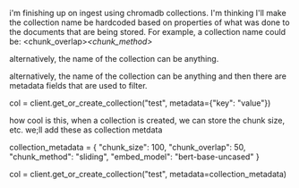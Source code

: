 i'm finishing up on ingest using chromadb collections.  I'm thinking I'll make the collection name be hardcoded based on properties of what was done to the documents that are being stored.  For example, a collection name could be:
<user tag>_<chunk size>_<chunk_overlap>_<chunk_method>_<embed model>

alternatively, the name of the collection can be anything.

alternatively, the name of the collection can be anything and then there are metadata fields that are used to filter.

col = client.get_or_create_collection("test", metadata={"key": "value"})

how cool is this, when a collection is created, we can store the chunk size, etc.  we;ll add these as collection metdata

collection_metadata = {
    "chunk_size": 100,
    "chunk_overlap": 50,
    "chunk_method": "sliding",
    "embed_model": "bert-base-uncased"
}

col = client.get_or_create_collection("test", metadata=collection_metadata)